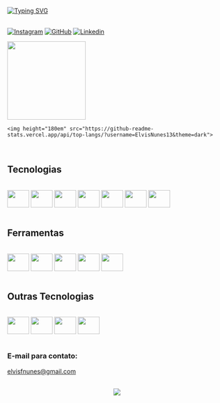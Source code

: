 [![Typing SVG](https://readme-typing-svg.herokuapp.com/?color=00bfbf&size=35&center=true&vCenter=true&width=1000&lines=Olá,+Meu+nome+é+Elvis+Nunes!;Welcome!+:%29)](https://git.io/typing-svg) </br>
</br>

[![Instagram](https://img.shields.io/badge/Instagram-E4405F?style=for-the-badge&logo=instagram&logoColor=white)](https://www.instagram.com/elvis.dev)
[![GitHub](https://img.shields.io/badge/GitHub-100000?style=for-the-badge&logo=github&logoColor=white)](https://github.com/ElvisNunes13)
[![Linkedin](https://img.shields.io/badge/LinkedIn-0077B5?style=for-the-badge&logo=linkedin&logoColor=white)](https://www.linkedin.com/in/elvis-felipe-nunes-machado-52707922b/)
 <div>
    <img height="180em" src="https://github-readme-stats.vercel.app/api?username=ElvisNunes13&show_icons=true&theme=dark">
    
    <img height="180em" src="https://github-readme-stats.vercel.app/api/top-langs/?username=ElvisNunes13&theme=dark">
</div><br/>

## Tecnologias

<div style="display: inline_block"></br>
    <img align="center" height="40" width="50" alt"html5" src="https://cdn.jsdelivr.net/gh/devicons/devicon/icons/html5/html5-original.svg"/>
    <img align="center" height="40" width="50" alt"css3" src="https://cdn.jsdelivr.net/gh/devicons/devicon/icons/css3/css3-original.svg"/>
    <img align="center" height="40" width="50" alt"javascript" src="https://cdn.jsdelivr.net/gh/devicons/devicon/icons/javascript/javascript-original.svg"/>
    <img align="center" height="40" width="50" alt"typescript" src="https://cdn.jsdelivr.net/gh/devicons/devicon/icons/typescript/typescript-original.svg"/>
    <img align="center" height="40" width="50" alt"nodejs" src="https://cdn.jsdelivr.net/gh/devicons/devicon/icons/nodejs/nodejs-original.svg"/>
    <img align="center" height="40" width="50" alt"reactjs" src="https://cdn.jsdelivr.net/gh/devicons/devicon/icons/react/react-original.svg"/>
    <img align="center" height="40" width="50" alt"golang" src="https://cdn.jsdelivr.net/gh/devicons/devicon/icons/go/go-original.svg"/>

</div></br>

## Ferramentas
<div style="display: inline_block"></br>
    <img align="center" height="40" width="50" alt"vscode" src="https://cdn.jsdelivr.net/gh/devicons/devicon/icons/vscode/vscode-original.svg"/>
    <img align="center" height="40" width="50" alt"git" src="https://cdn.jsdelivr.net/gh/devicons/devicon/icons/git/git-original.svg"/>
    <img align="center" height="40" width="50" alt"github" src="https://cdn.jsdelivr.net/gh/devicons/devicon/icons/github/github-original.svg"/>
    <img align="center" height="40" width="50" alt"linux" src="https://cdn.jsdelivr.net/gh/devicons/devicon/icons/linux/linux-original.svg"/>
    <img align="center" height="40" width="50" alt"gitlab" src="https://cdn.jsdelivr.net/gh/devicons/devicon/icons/gitlab/gitlab-original.svg"/>
</div></br>

## Outras Tecnologias
<div style="display: inline_block"></br>
    <img align="center" height="40" width="50" alt"bootstrap" src="https://cdn.jsdelivr.net/gh/devicons/devicon/icons/bootstrap/bootstrap-plain.svg"/>
    <img align="center" height="40" width="50" alt"express" src="https://cdn.jsdelivr.net/gh/devicons/devicon/icons/express/express-original.svg"/>
    <img align="center" height="40" width="50" alt"next" src="https://cdn.jsdelivr.net/gh/devicons/devicon/icons/nextjs/nextjs-original-wordmark.svg"/>
    <img align="center" height="40" width="50" alt"sql" src="https://cdn.jsdelivr.net/gh/devicons/devicon/icons/mysql/mysql-original-wordmark.svg"/>
</div></br>

### E-mail para contato: 
elvisfnunes@gmail.com
<br/>
<br/>

<p align="center">
   <img src="https://profile-counter.glitch.me/ElvisNunes13/count.svg" />
</p></br>
